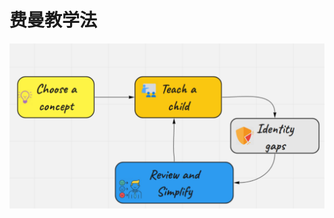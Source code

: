 # 费曼教学法

![费曼教学法](https://raw.githubusercontent.com/jin-sheng/jin-sheng.github.io/master/lost-found/feynman-technique.png)
